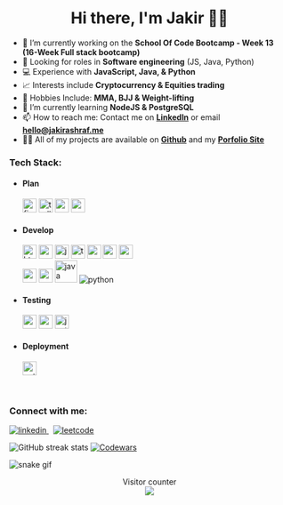 <h1 align="center"> Hi there, I'm Jakir 👋🏽 </h1>


- 🔭 I’m currently working on the **School Of Code Bootcamp - Week 13 (16-Week Full stack bootcamp)** 
- 🤖 Looking for roles in **Software engineering** (JS, Java, Python)
- 💻 Experience with **JavaScript, Java, & Python**
- 📈 Interests include **Cryptocurrency & Equities trading**
- 🥋 Hobbies Include: **MMA, BJJ & Weight-lifting**
- 🌱 I’m currently learning **NodeJS & PostgreSQL**
- 📫 How to reach me: Contact me on **[LinkedIn](https://www.linkedin.com/in/jakirashraf/)** or email **hello@jakirashraf.me**
- 👨‍💻 All of my projects are available on **[Github](https://github.com/Jakir9?tab=repositories)** and my **[Porfolio Site](www.jakirashraf.me)**


### <b>Tech Stack: </b>

- ####  <b>Plan</b> 

  <div id="plan">
      <img src="https://img.shields.io/badge/figma-%23F24E1E.svg?style=for-the-badge&logo=figma&logoColor=white" alt="figma" height="25" />
      <img src="https://img.shields.io/badge/Trello-%23026AA7.svg?style=for-the-badge&logo=Trello&logoColor=white" alt="trello" height="25" />
      <img src="https://img.shields.io/badge/Canva-%2300C4CC.svg?style=for-the-badge&logo=Canva&logoColor=white" alt="canva" height="25" />
      <img src="https://img.shields.io/badge/Notion-%23000000.svg?style=for-the-badge&logo=notion&logoColor=white" alt="notion" height="25" />
    </div>


- ####  <b>Develop</b>

   <div id="develop">
      <img src="https://img.shields.io/badge/HTML5-E34F26?style=for-the-badge&logo=html5&logoColor=white" alt="html" height="25"/>
      <img src="https://img.shields.io/badge/CSS3-1572B6?style=for-the-badge&logo=css3&logoColor=white" alt="css" height="25" />
      <img src="https://img.shields.io/badge/JavaScript-323330?style=for-the-badge&logo=javascript&logoColor=F7DF1E" alt="javascript"     height="25" />
      <img src="https://img.shields.io/badge/typescript-%23007ACC.svg?style=for-the-badge&logo=typescript&logoColor=white"          alt="typescript" height="25" />
      <img src="https://img.shields.io/badge/React-20232A?style=for-the-badge&logo=react&logoColor=61DAFB" alt="react" height="25" />
      <img src="https://img.shields.io/badge/Node.js-339933?style=for-the-badge&logo=nodedotjs&logoColor=white" alt="nodeJS" height="25"/>
      <img src="https://img.shields.io/badge/NPM-%23000000.svg?style=for-the-badge&logo=npm&logoColor=white" alt="npm" height="25" />
  <br/>
      <img src="https://img.shields.io/badge/express.js-%23404d59.svg?style=for-the-badge&logo=express&logoColor=%2361DAFB" alt="express" height="25" />
      <img src="https://img.shields.io/badge/PostgreSQL-blue?style=for-the-badge&logo=postgresql&logoColor=white" alt="postgreSQL" height="25" />
      <img src="https://cdn.jsdelivr.net/gh/devicons/devicon/icons/java/java-original.svg" alt="java" width="40" height="40"/>
      <img src="https://img.shields.io/badge/Python-FFD43B?style=for-the-badge&logo=python&logoColor=blue" alt="python">
    </div>

  
- ####  <b>Testing</b>

  <div id="test">
    <img src="https://img.shields.io/badge/Postman-FF6C37?style=for-the-badge&logo=postman&logoColor=white" alt="postman" height="25" />
    <img src="https://img.shields.io/badge/-cypress-%23E5E5E5?style=for-the-badge&logo=cypress&logoColor=058a5e" alt="cypress" height="25" />
    <img src="https://img.shields.io/badge/-jest-%23C21325?style=for-the-badge&logo=jest&logoColor=white" alt="jest" height="25" />
   </div>

    
- ####  <b>Deployment</b>

  <div id="deploy">
        <img src="https://img.shields.io/badge/netlify-%23000000.svg?style=for-the-badge&logo=netlify&logoColor=#00C7B7" alt="netlify" height="25" />
  </div>


&nbsp; &nbsp; &nbsp; &nbsp; &nbsp; &nbsp; &nbsp;&nbsp; &nbsp; &nbsp; &nbsp; &nbsp; &nbsp; &nbsp; &nbsp; &nbsp; &nbsp; &nbsp; &nbsp; &nbsp; &nbsp; &nbsp; &nbsp; &nbsp; &nbsp; &nbsp; &nbsp; &nbsp; &nbsp; &nbsp; &nbsp; &nbsp; &nbsp; &nbsp; &nbsp; &nbsp; &nbsp; &nbsp; &nbsp; &nbsp; &nbsp; &nbsp; &nbsp; &nbsp; &nbsp; &nbsp; &nbsp;
 
<h3 align="left">Connect with me:</h3>
    
  <a href="https://www.linkedin.com/in/jakirashraf/" rel="nofollow noreferrer">
    <img src="https://img.shields.io/badge/LinkedIn-0077B5?style=for-the-badge&logo=linkedin&logoColor=white" alt="linkedin">
  </a> &nbsp; 
  <a href="https://leetcode.com/Jakir98/" rel="nofollow noreferrer">
    <img src="https://img.shields.io/badge/-LeetCode-FFA116?style=for-the-badge&logo=LeetCode&logoColor=black" alt="leetcode">
  </a>
  

  ![GitHub streak stats](https://github-readme-streak-stats.herokuapp.com/?user=Jakir9)
  [![Codewars](https://www.codewars.com/users/Jakir9/badges/large)]([https://www.codewars.com/users/Jakir9])
  
![snake gif](https://github.com/Jakir9/Jakir/blob/output/github-contribution-grid-snake.gif)
  
  

<p align="center"> 
  Visitor counter<br>
  <img src="https://profile-counter.glitch.me/jakir9/count.svg" />
</p>
